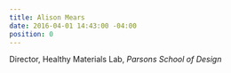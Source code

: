 ```yaml
---
title: Alison Mears
date: 2016-04-01 14:43:00 -04:00
position: 0
---
```


Director, Healthy Materials Lab, *Parsons School of Design*